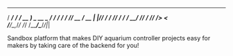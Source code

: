    _____            ________            
  / ___/__  _______/ __/ __ )____  _  __
  \__ \/ / / / ___/ /_/ __  / __ \| |/_/
 ___/ / /_/ / /  / __/ /_/ / /_/ />  <  
/____/\__,_/_/  /_/ /_____/\____/_/|_|  

Sandbox platform that makes DIY aquarium controller projects easy for makers by taking care of the backend for you!


